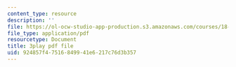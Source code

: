 ```yaml
---
content_type: resource
description: ''
file: https://ol-ocw-studio-app-production.s3.amazonaws.com/courses/18-06sc-linear-algebra-fall-2011/924857f47516849941e6217c76d3b357_J7DzL2_Na80.pdf
file_type: application/pdf
resourcetype: Document
title: 3play pdf file
uid: 924857f4-7516-8499-41e6-217c76d3b357
---
```

